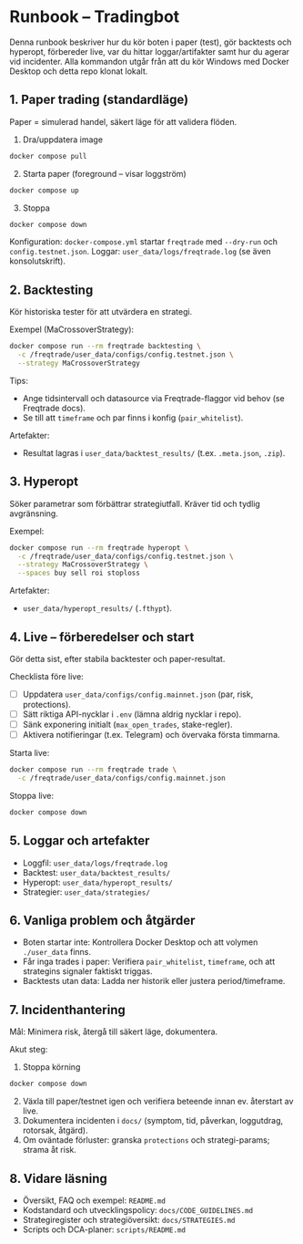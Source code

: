 # Runbook – Tradingbot

Denna runbook beskriver hur du kör boten i paper (test), gör backtests och hyperopt, förbereder live, var du hittar loggar/artifakter samt hur du agerar vid incidenter. Alla kommandon utgår från att du kör Windows med Docker Desktop och detta repo klonat lokalt.

## 1. Paper trading (standardläge)
Paper = simulerad handel, säkert läge för att validera flöden.

1) Dra/uppdatera image
```bash
docker compose pull
```

2) Starta paper (foreground – visar loggström)
```bash
docker compose up
```

3) Stoppa
```bash
docker compose down
```

Konfiguration: `docker-compose.yml` startar `freqtrade` med `--dry-run` och `config.testnet.json`.
Loggar: `user_data/logs/freqtrade.log` (se även konsolutskrift).

## 2. Backtesting
Kör historiska tester för att utvärdera en strategi.

Exempel (MaCrossoverStrategy):
```bash
docker compose run --rm freqtrade backtesting \
  -c /freqtrade/user_data/configs/config.testnet.json \
  --strategy MaCrossoverStrategy
```

Tips:
- Ange tidsintervall och datasource via Freqtrade-flaggor vid behov (se Freqtrade docs).
- Se till att `timeframe` och par finns i konfig (`pair_whitelist`).

Artefakter:
- Resultat lagras i `user_data/backtest_results/` (t.ex. `.meta.json`, `.zip`).

## 3. Hyperopt
Söker parametrar som förbättrar strategiutfall. Kräver tid och tydlig avgränsning.

Exempel:
```bash
docker compose run --rm freqtrade hyperopt \
  -c /freqtrade/user_data/configs/config.testnet.json \
  --strategy MaCrossoverStrategy \
  --spaces buy sell roi stoploss
```

Artefakter:
- `user_data/hyperopt_results/` (`.fthypt`).

## 4. Live – förberedelser och start
Gör detta sist, efter stabila backtester och paper-resultat.

Checklista före live:
- [ ] Uppdatera `user_data/configs/config.mainnet.json` (par, risk, protections).
- [ ] Sätt riktiga API-nycklar i `.env` (lämna aldrig nycklar i repo).
- [ ] Sänk exponering initialt (`max_open_trades`, stake-regler).
- [ ] Aktivera notifieringar (t.ex. Telegram) och övervaka första timmarna.

Starta live:
```bash
docker compose run --rm freqtrade trade \
  -c /freqtrade/user_data/configs/config.mainnet.json
```

Stoppa live:
```bash
docker compose down
```

## 5. Loggar och artefakter
- Loggfil: `user_data/logs/freqtrade.log`
- Backtest: `user_data/backtest_results/`
- Hyperopt: `user_data/hyperopt_results/`
- Strategier: `user_data/strategies/`

## 6. Vanliga problem och åtgärder
- Boten startar inte: Kontrollera Docker Desktop och att volymen `./user_data` finns.
- Får inga trades i paper: Verifiera `pair_whitelist`, `timeframe`, och att strategins signaler faktiskt triggas.
- Backtests utan data: Ladda ner historik eller justera period/timeframe.

## 7. Incidenthantering
Mål: Minimera risk, återgå till säkert läge, dokumentera.

Akut steg:
1) Stoppa körning
```bash
docker compose down
```
2) Växla till paper/testnet igen och verifiera beteende innan ev. återstart av live.
3) Dokumentera incidenten i `docs/` (symptom, tid, påverkan, loggutdrag, rotorsak, åtgärd).
4) Om oväntade förluster: granska `protections` och strategi-params; strama åt risk.

## 8. Vidare läsning
- Översikt, FAQ och exempel: `README.md`
- Kodstandard och utvecklingspolicy: `docs/CODE_GUIDELINES.md`
- Strategiregister och strategiöversikt: `docs/STRATEGIES.md`
- Scripts och DCA-planer: `scripts/README.md`
